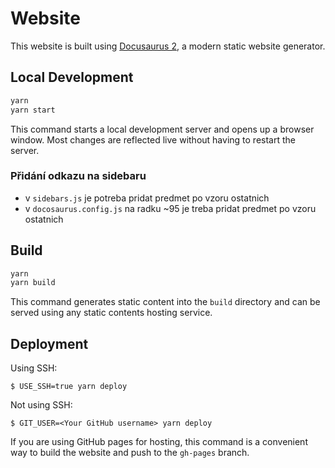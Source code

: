 # Website

This website is built using [Docusaurus 2](https://docusaurus.io/), a modern static website generator.

## Local Development

```bash
yarn
yarn start
```

This command starts a local development server and opens up a browser window. Most changes are reflected live without having to restart the server.

### Přidání odkazu na sidebaru

- v `sidebars.js` je potreba pridat predmet po vzoru ostatnich
- v `docosaurus.config.js` na radku ~95 je treba pridat predmet po vzoru ostatnich

## Build

```bash
yarn
yarn build
```

This command generates static content into the `build` directory and can be served using any static contents hosting service.

## Deployment

Using SSH:

```
$ USE_SSH=true yarn deploy
```

Not using SSH:

```
$ GIT_USER=<Your GitHub username> yarn deploy
```

If you are using GitHub pages for hosting, this command is a convenient way to build the website and push to the `gh-pages` branch.
